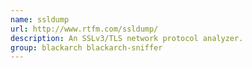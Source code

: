 ```yaml
---
name: ssldump
url: http://www.rtfm.com/ssldump/
description: An SSLv3/TLS network protocol analyzer.
group: blackarch blackarch-sniffer
---
```


